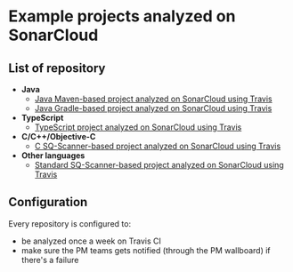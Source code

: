 # Example projects analyzed on SonarCloud

## List of repository

* **Java**
  * [Java Maven-based project analyzed on SonarCloud using Travis](https://github.com/SonarSource/sq-com_example_java-maven-travis)
  * [Java Gradle-based project analyzed on SonarCloud using Travis](https://github.com/SonarSource/sq-com_example_java-gradle-travis)
* **TypeScript**
  * [TypeScript project analyzed on SonarCloud using Travis](https://github.com/SonarSource/sonarcloud_example_typescript-sqscanner-travis)
* **C/C++/Objective-C**
  * [C SQ-Scanner-based project analyzed on SonarCloud using Travis](https://github.com/SonarSource/sq-com_example_c-sqscanner-travis)
* **Other languages**
  * [Standard SQ-Scanner-based project analyzed on SonarCloud using Travis](https://github.com/SonarSource/sq-com_example_standard-sqscanner-travis)

## Configuration

Every repository is configured to:
* be analyzed once a week on Travis CI
* make sure the PM teams gets notified (through the PM wallboard) if there's a failure
